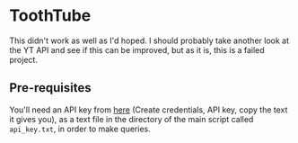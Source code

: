 # ToothTube
This didn't work as well as I'd hoped. I should probably take another look at the YT API and see if this can be improved, but as it is, this is a failed project.

## Pre-requisites
You'll need an API key from [here](https://console.developers.google.com/apis/credentials) (Create credentials, API key, copy the text it gives you), as a text file in the directory of the main script called `api_key.txt`, in order to make queries.

